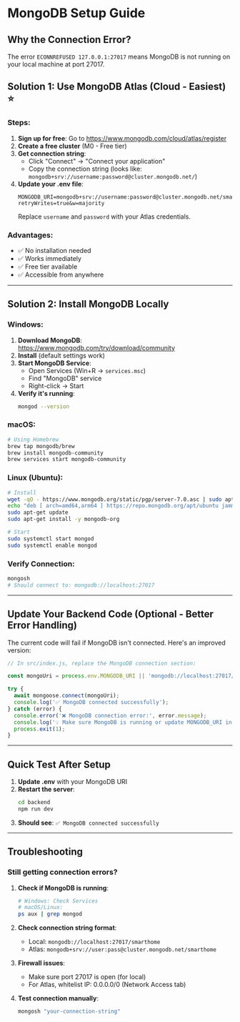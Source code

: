 # MongoDB Setup Guide

## Why the Connection Error?
The error `ECONNREFUSED 127.0.0.1:27017` means MongoDB is not running on your local machine at port 27017.

## Solution 1: Use MongoDB Atlas (Cloud - Easiest) ⭐

### Steps:
1. **Sign up for free**: Go to https://www.mongodb.com/cloud/atlas/register
2. **Create a free cluster** (M0 - Free tier)
3. **Get connection string**:
   - Click "Connect" → "Connect your application"
   - Copy the connection string (looks like: `mongodb+srv://username:password@cluster.mongodb.net/`)
4. **Update your .env file**:
   ```env
   MONGODB_URI=mongodb+srv://username:password@cluster.mongodb.net/smarthome?retryWrites=true&w=majority
   ```
   Replace `username` and `password` with your Atlas credentials.

### Advantages:
- ✅ No installation needed
- ✅ Works immediately
- ✅ Free tier available
- ✅ Accessible from anywhere

---

## Solution 2: Install MongoDB Locally

### Windows:
1. **Download MongoDB**: https://www.mongodb.com/try/download/community
2. **Install** (default settings work)
3. **Start MongoDB Service**:
   - Open Services (Win+R → `services.msc`)
   - Find "MongoDB" service
   - Right-click → Start
4. **Verify it's running**:
   ```bash
   mongod --version
   ```

### macOS:
```bash
# Using Homebrew
brew tap mongodb/brew
brew install mongodb-community
brew services start mongodb-community
```

### Linux (Ubuntu):
```bash
# Install
wget -qO - https://www.mongodb.org/static/pgp/server-7.0.asc | sudo apt-key add -
echo "deb [ arch=amd64,arm64 ] https://repo.mongodb.org/apt/ubuntu jammy/mongodb-org/7.0 multiverse" | sudo tee /etc/apt/sources.list.d/mongodb-org-7.0.list
sudo apt-get update
sudo apt-get install -y mongodb-org

# Start
sudo systemctl start mongod
sudo systemctl enable mongod
```

### Verify Connection:
```bash
mongosh
# Should connect to: mongodb://localhost:27017
```

---

## Update Your Backend Code (Optional - Better Error Handling)

The current code will fail if MongoDB isn't connected. Here's an improved version:

```javascript
// In src/index.js, replace the MongoDB connection section:

const mongoUri = process.env.MONGODB_URI || 'mongodb://localhost:27017/smarthome';

try {
  await mongoose.connect(mongoUri);
  console.log('✅ MongoDB connected successfully');
} catch (error) {
  console.error('❌ MongoDB connection error:', error.message);
  console.log('💡 Make sure MongoDB is running or update MONGODB_URI in .env');
  process.exit(1);
}
```

---

## Quick Test After Setup

1. **Update .env** with your MongoDB URI
2. **Restart the server**:
   ```bash
   cd backend
   npm run dev
   ```
3. **Should see**: `✅ MongoDB connected successfully`

---

## Troubleshooting

### Still getting connection errors?

1. **Check if MongoDB is running**:
   ```bash
   # Windows: Check Services
   # macOS/Linux:
   ps aux | grep mongod
   ```

2. **Check connection string format**:
   - Local: `mongodb://localhost:27017/smarthome`
   - Atlas: `mongodb+srv://user:pass@cluster.mongodb.net/smarthome`

3. **Firewall issues**:
   - Make sure port 27017 is open (for local)
   - For Atlas, whitelist IP: 0.0.0.0/0 (Network Access tab)

4. **Test connection manually**:
   ```bash
   mongosh "your-connection-string"
   ```

